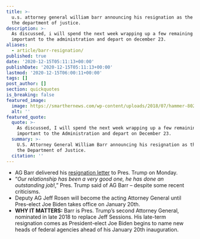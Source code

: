 ```yaml
---
title: >-
  u.s. attorney general william barr announcing his resignation as the head of
  the department of justice.
description: >-
  As discussed, i will spend the next week wrapping up a few remaining matters
  important to the administration and depart on december 23.
aliases:
  - article/barr-resignation/
published: true
date: '2020-12-15T05:11:13+00:00'
publishDate: '2020-12-15T05:11:13+00:00'
lastmod: '2020-12-15T06:00:11+00:00'
tags: []
post_author: []
section: quickquotes
is_breaking: false
featured_image:
  image: https://smarthernews.com/wp-content/uploads/2018/07/hammer-802298_1280.jpg
  alt: ''
featured_quote:
  quote: >-
    As discussed, I will spend the next week wrapping up a few remaining matters
    important to the Administration and depart on December 23.
  summary: >-
    U.S. Attorney General William Barr announcing his resignation as the head of
    the Department of Justice.
  citation: ''
---
```

*   AG Barr delivered his [resignation letter](\"https://twitter.com/realDonaldTrump/status/1338614514493878273/photo/1\") to Pres. Trump on Monday.
*   “_Our relationship has been a very good one, he has done an outstanding job_!,” Pres. Trump said of AG Barr – despite some recent criticisms.
*   Deputy AG Jeff Rosen will become the acting Attorney General until Pres-elect Joe Biden takes office on January 20th.
*   **WHY IT MATTERS:** Barr is Pres. Trump’s second Attorney General,  nominated in late 2018 to replace Jeff Sessions. His late-term resignation comes as President-elect Joe Biden begins to name new heads of federal agencies ahead of his January 20th inauguration.